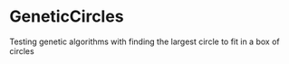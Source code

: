# GeneticCircles
Testing genetic algorithms with finding the largest circle to fit in a box of circles
